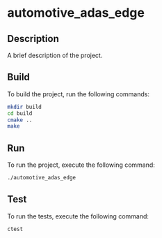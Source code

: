 # automotive_adas_edge

## Description
A brief description of the project.

## Build
To build the project, run the following commands:
```sh
mkdir build
cd build
cmake ..
make
```

## Run
To run the project, execute the following command:
```sh
./automotive_adas_edge
```

## Test
To run the tests, execute the following command:
```sh
ctest
```
